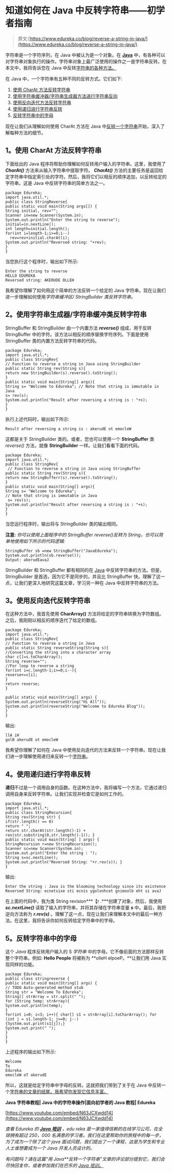 # 知道如何在 Java 中反转字符串——初学者指南

> 原文:[https://www.edureka.co/blog/reverse-a-string-in-java/](https://www.edureka.co/blog/reverse-a-string-in-java/)

字符串是一个字符序列，在 Java 中被认为是一个对象。在 **[Java](https://www.edureka.co/blog/java-tutorial/)** 中，有各种可以对字符串对象执行的操作。字符串对象上最广泛使用的操作之一是字符串反转。在本文中，我将告诉您在 Java 中反转[字符串的各种方法。](https://www.edureka.co/blog/java-string/)

在 Java 中，一个字符串有五种不同的反转方式。它们如下:

1.  [使用 CharAt 方法反转字符串](#ReverseaStringusingtheTraditionalApproach)
2.  [使用字符串缓冲器/字符串生成器方法进行字符串反向](#StringreverseusingStringBuffer/StringBuilderApproach)
3.  [使用反向迭代方法反转字符串](#ReverseaStringusingReverseIterativeApproach)
4.  [使用递归进行字符串反转](#StringreverseusingRecursion)
5.  [反转字符串中的字母](#ReversetheletterspresentintheString)

现在让我们从理解如何使用 CharAt 方法在 Java 中[反转一个字符串](https://www.edureka.co/blog/cheatsheets/java-string-cheat-sheet/)开始，深入了解每种方法的细节。

## **1。使用 CharAt 方法反转字符串**

下面给出的 Java 程序将帮助你理解如何反转用户输入的字符串。这里，我使用了 ***CharAt()*** 方法来从输入字符串中提取字符。 ***CharAt()*** 方法的主要任务是返回给定字符串中指定索引处的字符。然后，我将它们以相反的顺序追加，以反转给定的字符串。这是 Java 中反转字符串的简单方法之一。

```
package Edureka;
import java.util.*;
public class StringReverse{
public static void main(String args[]) {
String initial, rev="";
Scanner in=new Scanner(System.in);
System.out.println("Enter the string to reverse");
initial=in.nextLine();
int length=initial.length();
for(int i=length-1;i>=0;i--)
  rev=rev+initial.charAt(i);
System.out.println("Reversed string: "+rev);
}
}

```

当您执行这个程序时，输出如下所示:

```
Enter the string to reverse
HELLO EDUREKA
Reversed string: AKERUDE OLLEH

```

我希望你理解了如何用这个简单的方法反转一个给定的 Java 字符串。现在让我们进一步理解如何使用*字符串缓冲区/ StringBuilder 类反转字符串。*

## **2。使用字符串生成器/字符串缓冲类**反转字符串

StringBuffer 和 StringBuilder 由一个内置方法 ***reverse()*** 组成，用于反转 StringBuffer 中的字符。该方法以相反的顺序替换字符序列。下面是使用 StringBuffer 类的内置方法反转字符串的代码。

```
package Edureka; 
import java.util.*; 
public class StringRev{
// Function to reverse a string in Java using StringBuilder
public static String rev(String s){
return new StringBuilder(s).reverse().toString();
}
public static void main(String[] args){
String s= "Welcome to Edureka"; // Note that string is immutable in Java
s= rev(s);
System.out.println("Result after reversing a string is : "+s);
}
}
```

执行上述代码时，输出如下所示:

```
Result after reversing a string is : akerudE ot emocleW
```

这都是关于 StringBuilder 类的。或者，您也可以使用一个 **StringBuffer** 类 *reverse()* 方法，就像 **StringBuilder** 一样。让我们看看下面的代码。

```
package Edureka;
import java.util.*; 
public class StringRev{
 // Function to reverse a string in Java using StringBuffer
public static String rev(String s){ 
return new StringBufferr(s).reverse().toString(); 
} 
public static void main(String[] args){ 
String s= "Welcome to Edureka"; 
// Note that string is immutable in Java
 s= rev(s); 
System.out.println("Result after reversing a string is : "+s); 
} 
}
```

当您运行程序时，输出将与 StringBuilder 类的输出相同。

**注意:** *你可以使用上面程序中的 StringBuffer reverse()反转为 String，也可以简单地使用如下所示的代码逻辑:*

```
StringBuffer sb =new StringBuffer("JavaEdureka");
System.out.println(sb.reverse());
Output: akerudEavaJ
```

StringBuilder 和 StringBuffer 都有相同的在 [Java](https://docs.oracle.com/javase/tutorial/) 中反转字符串的方法。但是，StringBuilder 是首选，因为它不是同步的，并且比 StringBuffer 快。理解了这一点，让我们更深入地研究这篇文章，学习另一种在 Java 中反转字符串的方法。

## **3。使用反向迭代反转字符串**

在这种方法中，我首先使用 **CharArray()** 方法将给定的字符串转换为字符数组。之后，我刚刚以相反的顺序迭代了给定的数组。

```
package Edureka;
import java.util.*;
public class StringRev{
// Function to reverse a string in Java 
public static String reverseString(String s){
//Converting the string into a character array
char c[]=s.toCharArray();
String reverse="";
//For loop to reverse a string
for(int i=c.length-1;i>=0;i--){
reverse+=c[i];
}
return reverse;
}

public static void main(String[] args) {
System.out.println(reverseString("Hi All"));
System.out.println(reverseString("Welcome to Edureka Blog"));
}
}
```

输出:

```
llA iH
golB akerudE ot emocleW
```

我希望你理解了如何在 Java 中使用反向迭代的方法来反转一个字符串。现在让我们进一步理解使用递归来反转一个[字符串](https://www.edureka.co/blog/java-string/)。

## **4。使用递归进行字符串反转**

**递归**不过是一个调用自身的函数。在这种方法中，我将编写一个方法，它通过递归调用自身来反转字符串。让我们实现并检查它是如何工作的。

```
package Edureka;
import java.util.*;
public class StringRecursion{
String rev(String str) {
if(str.length() == 0)
return " ";
return str.charAt(str.length()-1) + rev(str.substring(0,str.length()-1)); }
public static void main(String[ ] args) {
StringRecursion r=new StringRecursion();
Scanner sc=new Scanner(System.in);
System.out.print("Enter the string : ");
String s=sc.nextLine();
System.out.println("Reversed String: "+r.rev(s)); }
}
```

输出:

```
Enter the string : Java is the blooming technology since its existence
Reversed String: ecnetsixe sti ecnis ygolonhcet gnimoolb eht si avaJ
```

在上面的代码中，我为类 String revision***【r .***创建了对象，然后，我使用 ***sc.nextLine()*** 读取了输入的字符串，并将其存储在字符串变量 ***s*** 中。最后，我把逆向方法称为 ***r.rev(s)*** 。理解了这一点，现在让我们来理解本文中的最后一种方法。在这里，我将告诉你如何反转给定字符串中的字母。

## **5。反转字符串**中的字母

这个 *Java* 程序反转用户输入的 S *字符串* 中的字母。它不像前面的方法那样反转整个字符串。例如: **Hello People** 将被称为 **olleH elpoeP。**让我们用 Java 实现同样的功能。

```
package Edureka;
public class stringreverse {
public static void main(String[] args) {
// TODO Auto-generated method stub
String str = "Welcome To Edureka";
String[] strArray = str.split(" ");
for (String temp: strArray){
System.out.println(temp);
}
for(int i=0; i<3; i++){ char[] s1 = strArray[i].toCharArray(); for (int j = s1.length-1; j>=0; j--)
{System.out.print(s1[j]);}
System.out.print(" ");
}
}
}
```

上述程序的输出如下所示:

```
Welcome
To
Edureka
emocleW oT akerudE
```

所以，这就是给定字符串中字母的反转。这就把我们带到了关于在 Java 中反转一个[字符串的文章的结尾。我希望你发现它信息丰富。](https://www.edureka.co/blog/cheatsheets/java-string-cheat-sheet/)

**Java 字符串教程| Java 中的字符串操作|面向初学者的 Java 教程| Edureka**

[https://www.youtube.com/embed/N63JCXwdd14](https://www.youtube.com/embed/N63JCXwdd14)

*查看 Edureka 的 **[Java 培训](https://www.edureka.co/java-j2ee-training-course)** ，edu reka 是一家值得信赖的在线学习公司，在全球拥有超过 250，000 名满意的学习者。我们在这里帮助你的旅程中的每一步，为了成为一个除了这个 java 面试问题，我们提出了一个课程，这是为学生和专业人士谁想要成为一个 Java 开发人员设计的。*

*有问题吗？请在这篇“用 Java**反转一个字符串”文章的评论部分提到它，我们会尽快回复你，或者参加我们在巴东的 [Java 培训。](https://www.edureka.co/java-j2ee-training-course-padang)*